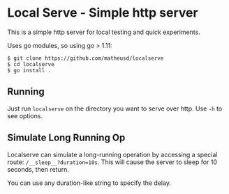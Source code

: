 # Local Serve - Simple http server

This is a simple http server for local testing and quick experiments.

Uses go modules, so using go > 1.11:

```
$ git clone https://github.com/matheusd/localserve
$ cd localserve
$ go install .
```

## Running

Just run `localserve` on the directory you want to serve over http. Use `-h` to see options.

## Simulate Long Running Op

Localserve can simulate a long-running operation by accessing a special route: `/__sleep__?duration=10s`. This will cause the server to sleep for 10 seconds, then return.

You can use any duration-like string to specify the delay.

